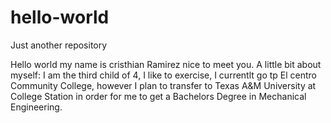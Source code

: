 # hello-world
Just another repository 


Hello world my name is cristhian Ramirez nice to meet you. A little bit about myself: I am the third child of 4, I like to exercise, I currentlt go tp El centro Community College, however I plan to transfer to Texas A&M University at College Station in order for me to get a Bachelors Degree in Mechanical Engineering. 

